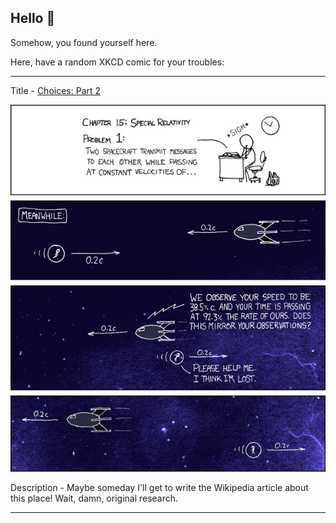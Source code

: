 ## Hello 👀

Somehow, you found yourself here.

Here, have a random XKCD comic for your troubles:

-----------------------------------

Title - [Choices: Part 2](https://xkcd.com/265)

![Choices: Part 2](./random_comic.png)

Description - Maybe someday I'll get to write the Wikipedia article about this place!  Wait, damn, original research.

-----------------------------------